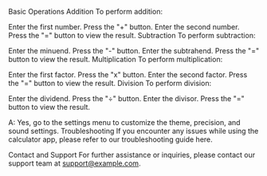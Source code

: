 

Basic Operations
Addition
To perform addition:

Enter the first number.
Press the "+" button.
Enter the second number.
Press the "=" button to view the result.
Subtraction
To perform subtraction:

Enter the minuend.
Press the "-" button.
Enter the subtrahend.
Press the "=" button to view the result.
Multiplication
To perform multiplication:

Enter the first factor.
Press the "x" button.
Enter the second factor.
Press the "=" button to view the result.
Division
To perform division:

Enter the dividend.
Press the "÷" button.
Enter the divisor.
Press the "=" button to view the result.




A: Yes, go to the settings menu to customize the theme, precision, and sound settings.
Troubleshooting
If you encounter any issues while using the calculator app, please refer to our troubleshooting guide here.

Contact and Support
For further assistance or inquiries, please contact our support team at support@example.com.
